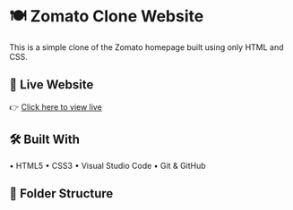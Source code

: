 # 🍽️ Zomato Clone Website

This is a simple clone of the Zomato homepage built using only HTML and CSS.

## 🚀 Live Website

👉 [Click here to view live](https://codewithhok.github.io/zomato-clone-html/)

## 🛠️ Built With

•⁠  ⁠HTML5
•⁠  ⁠CSS3
•⁠  ⁠Visual Studio Code
•⁠  ⁠Git & GitHub

## 📁 Folder Structure